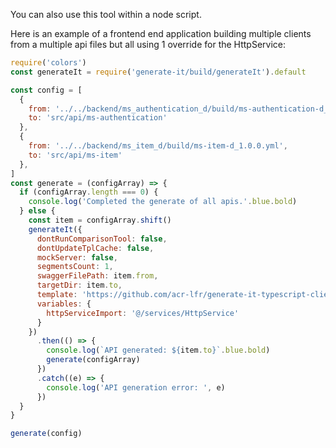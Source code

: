 You can also use this tool within a node script.

Here is an example of a frontend end application building multiple clients from a multiple api files but all using 1 override for the HttpService:
```js
require('colors')
const generateIt = require('generate-it/build/generateIt').default

const config = [
  {
    from: '../../backend/ms_authentication_d/build/ms-authentication-d_1.0.1.yml', // (-d stands for documentation)
    to: 'src/api/ms-authentication'
  },
  {
    from: '../../backend/ms_item_d/build/ms-item-d_1.0.0.yml',
    to: 'src/api/ms-item'
  },
]  
const generate = (configArray) => {
  if (configArray.length === 0) {
    console.log('Completed the generate of all apis.'.blue.bold)
  } else {
    const item = configArray.shift()
    generateIt({
      dontRunComparisonTool: false,
      dontUpdateTplCache: false,
      mockServer: false,
      segmentsCount: 1,
      swaggerFilePath: item.from,
      targetDir: item.to,
      template: 'https://github.com/acr-lfr/generate-it-typescript-client-to-server',
      variables: {
        httpServiceImport: '@/services/HttpService'
      }
    })
      .then(() => {
        console.log(`API generated: ${item.to}`.blue.bold)
        generate(configArray)
      })
      .catch((e) => {
        console.log('API generation error: ', e)
      })
  }
}

generate(config)
```
